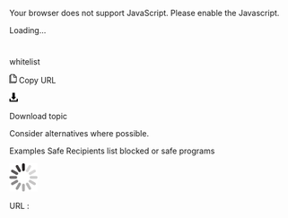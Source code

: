 Your browser does not support JavaScript. Please enable the Javascript.

Loading...

# 

whitelist

![Copy URL](media/whitelist/Copy.png)
Copy URL

![Download](media/whitelist/Download.png)

Download topic

Consider alternatives where possible.

Examples
Safe Recipients list 
blocked or safe programs

![In progress](media/whitelist/activity-large.gif)

URL :
